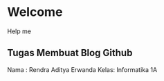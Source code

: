 # Welcome
Help me
## Tugas Membuat Blog Github
Nama : Rendra Aditya Erwanda 
Kelas: Informatika 1A
<picture>
  <source media="(prefers-color-scheme: dark)" srcset="https://encrypted-tbn0.gstatic.com/images?q=tbn:ANd9GcTlAqYfx1TaikQwwBpA5uM26fFYWxZn7Ldhrg&usqp=CAU">
